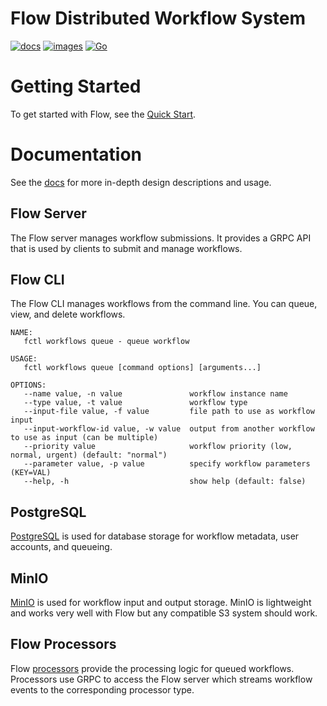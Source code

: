 # Flow Distributed Workflow System

[![docs](https://img.shields.io/badge/flow-documentation-blue)](https://flow.ehazlett.dev/docs/start/intro) [![images](https://img.shields.io/badge/docker-oci%20images-9cf)](https://hub.docker.com/search?q=ehazlett%2Fflow) [![Go](https://img.shields.io/badge/Go-reference-green)](https://pkg.go.dev/github.com/ehazlett/flow)

# Getting Started
To get started with Flow, see the [Quick Start](https://flow.ehazlett.dev/docs/start/quick-start).

# Documentation
See the [docs](https://flow.ehazlett.dev/docs/start/intro) for more in-depth design descriptions
and usage.

## Flow Server
The Flow server manages workflow submissions. It provides a GRPC API that is used by clients
to submit and manage workflows.

## Flow CLI
The Flow CLI manages workflows from the command line. You can queue, view, and delete workflows.

```
NAME:
   fctl workflows queue - queue workflow

USAGE:
   fctl workflows queue [command options] [arguments...]

OPTIONS:
   --name value, -n value               workflow instance name
   --type value, -t value               workflow type
   --input-file value, -f value         file path to use as workflow input
   --input-workflow-id value, -w value  output from another workflow to use as input (can be multiple)
   --priority value                     workflow priority (low, normal, urgent) (default: "normal")
   --parameter value, -p value          specify workflow parameters (KEY=VAL)
   --help, -h                           show help (default: false)

```

## PostgreSQL
[PostgreSQL](https://www.postgresql.org) is used for database storage for workflow metadata, user accounts, and queueing.

## MinIO
[MinIO](https://min.io/) is used for workflow input and output storage.  MinIO is lightweight
and works very well with Flow but any compatible S3 system should work.

## Flow Processors
Flow [processors](https://flow.ehazlett.dev/docs/concepts/processors/) provide the processing logic for queued workflows. Processors use GRPC to access the
Flow server which streams workflow events to the corresponding processor type.
